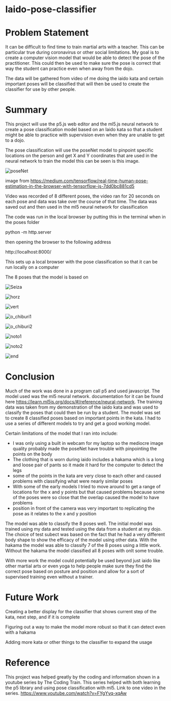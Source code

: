 # Iaido-pose-classifier

# Problem Statement

It can be difficult to find time to train martial arts with a teacher.  This can be particular true during coronavirus or other social limitations.  My goal is to create a computer vision model that would be able to detect the pose of the practitioner. This could then be used to make sure the pose is correct that way the student can practice even when away from the dojo.

The data will be gathered from video of me doing the iaido kata and certain important poses will be classified that will then be used to create the classifier for use by other people.

# Summary

This project will use the p5.js web editor and the ml5.js neural network to create a pose classification model based on an Iaido kata so that a student might be able to practice with supervision even when they are unable to get to a dojo.

The pose classification will use the poseNet model to pinpoint specific locations on the person and get X and Y coordinates that are used in the neural network to train the model this can be seen is this image.

![poseNet](/images/1_7qDyLpIT-3s4ylULsrnz8A.png)

image from https://medium.com/tensorflow/real-time-human-pose-estimation-in-the-browser-with-tensorflow-js-7dd0bc881cd5

Video was recorded of 8 different poses, the video ran for 20 seconds on each pose and data was take over the course of that time.  The data was saved out and then used in the ml5 neural network for classification

The code was run in the local browser by putting this in the terminal when in the poses folder

python -m http.server

then opening the browser to the following address

http://localhost:8000/

This sets up a local browser with the pose classification so that it can be run locally on a computer

The 8 poses that the model is based on

![Seiza](/images/seiza_mea.jpg)

![horz](/images/horiz_cut.jpg)

![vert](/images/vert_cut.jpg)

![o_chiburi1](/images/O-chiburi1.jpg)

![o_chiburi2](/images/O-chiburi2.jpg)

![noto1](/images/noto1.jpg)

![noto2](/images/noto2.jpg)

![end](/images/end.jpg)

# Conclusion

Much of the work was done in a program call p5 and used javascript.  The model used was the ml5 neural network. documentation for it can be found here https://learn.ml5js.org/docs/#/reference/neural-network.  The training data was taken from my demonstration of the iaido kata and was used to classify the poses that could then be run by a student. The model was set to create 8 classified poses based on important points in the kata.  I had to use a series of different models to try and get a good working model.

Certain limitations of the model that I ran into include:
 - I was only using a built in webcam for my laptop so the mediocre image quality probably made the poseNet have trouble with pinpointing the points on the body
 - The clothing that is worn during iaido includes a hakama which is a long and loose pair of pants so it made it hard for the computer to detect the legs
 - some of the points in the kata are very close to each other and caused problems with classifying what were nearly similar poses
 - With some of the early models I tried to move around to get a range of locations for the x and y points but that caused problems because some of the poses were so close that the overlap caused the model to have problems
 - position in front of the camera was very important to replicating the pose as it relates to the x and y position
 
The model was able to classify the 8 poses well. The initial model was trained using my data and tested using the data from a student at my dojo.  The choice of test subect was based on the fact that he had a very different body shape to show the efficacy of the model using other data.  With the hakama the model was able to classify 7 of the 8 poses using a little work. Without the hakama the model classified all 8 poses with onlt some trouble. 

With more work the model could potentially be used beyond just iaido like other martial arts or even yoga to help people make sure they find the correct pose based on posture and position and allow for a sort of supervised training even without a trainer.

# Future Work

Creating a better display for the classifier that shows current step of the kata, next step, and if it is complete

Figuring out a way to make the model more robust so that it can detect even with a hakama

Adding more kata or other things to the classifier to expand the usage

# Reference

This project was helped greatly by the coding and information shown in a youtube series by The Coding Train.  This series helped with both learning the p5 library and using pose classification with ml5.  Link to one video in the series.
https://www.youtube.com/watch?v=FYgYyq-xqAw
